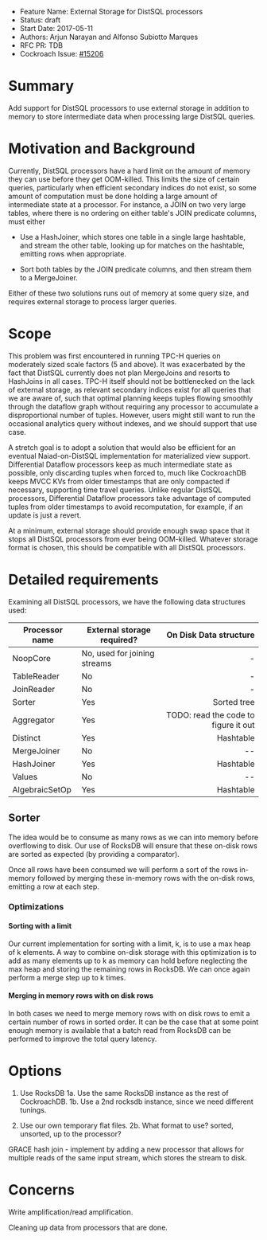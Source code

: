 - Feature Name: External Storage for DistSQL processors
- Status: draft
- Start Date: 2017-05-11
- Authors: Arjun Narayan and Alfonso Subiotto Marques
- RFC PR: TDB
- Cockroach Issue: [#15206](https://github.com/cockroachdb/cockroach/issues/15206)

# Summary

Add support for DistSQL processors to use external storage in addition
to memory to store intermediate data when processing large DistSQL
queries.

# Motivation and Background

Currently, DistSQL processors have a hard limit on the amount of
memory they can use before they get OOM-killed. This limits the size
of certain queries, particularly when efficient secondary indices do
not exist, so some amount of computation must be done holding a large
amount of intermediate state at a processor. For instance, a JOIN on
two very large tables, where there is no ordering on either table's
JOIN predicate columns, must either

* Use a HashJoiner, which stores one table in a single large
  hashtable, and stream the other table, looking up for matches on the
  hashtable, emitting rows when appropriate.

* Sort both tables by the JOIN predicate columns, and then stream them
  to a MergeJoiner.

Either of these two solutions runs out of memory at some query size,
and requires external storage to process larger queries.

# Scope

This problem was first encountered in running TPC-H queries on
moderately sized scale factors (5 and above). It was exacerbated by
the fact that DistSQL currently does not plan MergeJoins and resorts
to HashJoins in all cases. TPC-H itself should not be bottlenecked on
the lack of external storage, as relevant secondary indices exist for
all queries that we are aware of, such that optimal planning keeps
tuples flowing smoothly through the dataflow graph without requiring
any processor to accumulate a disproportional number of
tuples. However, users might still want to run the occasional
analytics query without indexes, and we should support that use case.

A stretch goal is to adopt a solution that would also be efficient for
an eventual Naiad-on-DistSQL implementation for materialized view
support. Differential Dataflow processors keep as much intermediate
state as possible, only discarding tuples when forced to, much like
CockroachDB keeps MVCC KVs from older timestamps that are only
compacted if necessary, supporting time travel queries. Unlike regular
DistSQL processors, Differential Dataflow processors take advantage of
computed tuples from older timestamps to avoid recomputation, for
example, if an update is just a revert.

At a minimum, external storage should provide enough swap space that
it stops all DistSQL processors from ever being OOM-killed. Whatever
storage format is chosen, this should be compatible with all DistSQL
processors.


# Detailed requirements

Examining all DistSQL processors, we have the following data
structures used:

| Processor name  | External storage required?  | On Disk Data structure
|-----------------|-----------------------------|----------:|
| NoopCore        | No, used for joining streams| -         |
| TableReader     | No                          | -         |
| JoinReader      | No                          | -         |
| Sorter          | Yes                         |Sorted tree|
| Aggregator      | Yes                         | TODO: read the code to figure it out |
| Distinct        | Yes                         | Hashtable |
| MergeJoiner     | No                          | --        |
| HashJoiner      | Yes                         | Hashtable |
| Values          | No                          | --        |
| AlgebraicSetOp  | Yes                         | Hashtable |



## Sorter
The idea would be to consume as many rows as we can into memory before
overflowing to disk. Our use of RocksDB will ensure that these on-disk rows
are sorted as expected (by providing a comparator).

Once all rows have been consumed we will perform a sort of the rows in-memory
followed by merging these in-memory rows with the on-disk rows, emitting a row
at each step.

### Optimizations
#### Sorting with a limit
Our current implementation for sorting with a limit, k, is to use a max heap of
k elements. A way to combine on-disk storage with this optimization is to add
as many elements up to k as memory can hold before neglecting the max heap and
storing the remaining rows in RocksDB. We can once again perform a merge step
up to k times.

#### Merging in memory rows with on disk rows
In both cases we need to merge memory rows with on disk rows to emit a certain
number of rows in sorted order. It can be the case that at some point enough
memory is available that a batch read from RocksDB can be performed to improve
the total query latency.

# Options

1. Use RocksDB
1a. Use the same RocksDB instance as the rest of CockroachDB.
1b. Use a 2nd rocksdb instance, since we need different tunings.

2. Use our own temporary flat files.
2b. What format to use? sorted, unsorted, up to the processor?



GRACE hash join - implement by adding a new processor that allows for
multiple reads of the same input stream, which stores the stream to
disk.

# Concerns

Write amplification/read amplification.

Cleaning up data from processors that are done.
